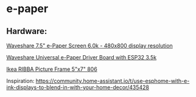 # e-paper

## Hardware:
[Waveshare 7.5" e-Paper Screen 6.0k - 480x800 display resolution](https://www.amazon.com/waveshare-7-5inch-HAT-Raspberry-Consumption/dp/B075R4QY3L?content-id=amzn1.sym.c32bd24a-4ef0-4e42-bb31-8027e5f6a185&psc=1&linkCode=sl1&tag=mmakes04-20&linkId=2101b20b9f91a6fae0eddaaa1eb353e2&language=en_US&ref_=as_li_ss_tl)

[Waveshare Universal e-Paper Driver Board with ESP32 3.5k](https://www.amazon.com/gp/product/B07M5CNP3B?ie=UTF8&psc=1&linkCode=sl1&tag=mmakes04-20&linkId=619f73df88ca9e07477508e1ba8e80a4&language=en_US&ref_=as_li_ss_tl)

[Ikea RIBBA Picture Frame 5"x7" 806](https://www.ikea.com/nl/en/p/ribba-frame-black-50378448/#content)

Inspiration: https://community.home-assistant.io/t/use-esphome-with-e-ink-displays-to-blend-in-with-your-home-decor/435428
